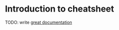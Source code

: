 # Introduction to cheatsheet

TODO: write [great documentation](http://jacobian.org/writing/what-to-write/)
